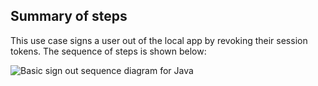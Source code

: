 ## Summary of steps

This use case signs a user out of the local app by revoking
their session tokens. The sequence of steps is shown below:

<div class="common-image-format">

![Basic sign out sequence diagram for Java](/img/oie-embedded-sdk/oie-embedded-java-sdk-use-case-simple-sign-out-seq.png
 "Basic sign out sequence diagram for Java]")

</div>

